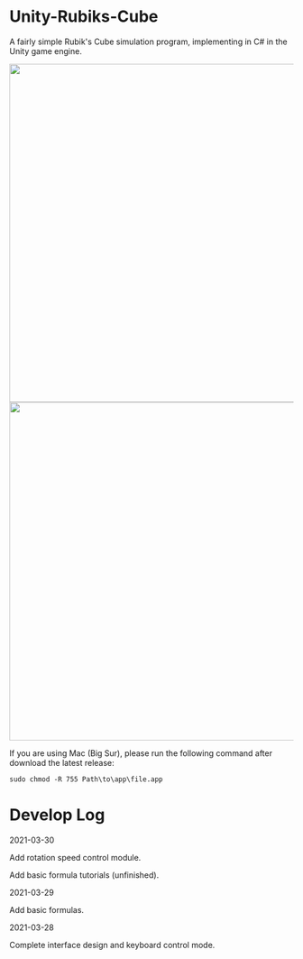 # Unity-Rubiks-Cube
A fairly simple Rubik's Cube simulation program, implementing in C# in the Unity game engine.

<img src="pics/screen_0.PNG" width="600">

<img src="pics/Project-1.gif" width="600">

If you are using Mac (Big Sur), please run the following command after download the latest release:

``
  sudo chmod -R 755 Path\to\app\file.app
``

# Develop Log

2021-03-30

Add rotation speed control module.

Add basic formula tutorials (unfinished).

2021-03-29

Add basic formulas.

2021-03-28

Complete interface design and keyboard control mode.
